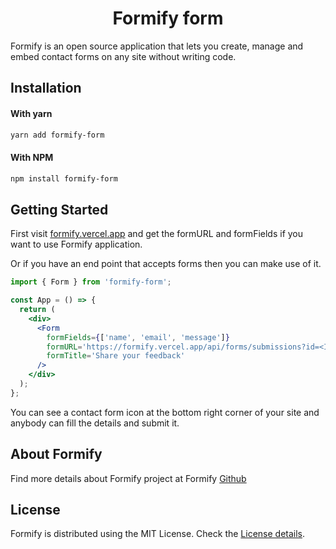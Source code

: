 <h1 align="center">Formify form</h1>

Formify is an open source application that lets you create, manage and embed contact forms on any site without writing code.

## Installation

#### With yarn

```sh
yarn add formify-form
```

#### With NPM

```sh
npm install formify-form
```

## Getting Started

First visit [formify.vercel.app](https://formify.vercel.app) and get the formURL and formFields if you want to use Formify application.

Or if you have an end point that accepts forms then you can make use of it.

```jsx
import { Form } from 'formify-form';

const App = () => {
  return (
    <div>
      <Form
        formFields={['name', 'email', 'message']}
        formURL='https://formify.vercel.app/api/forms/submissions?id=<ID from formify>'
        formTitle='Share your feedback'
      />
    </div>
  );
};
```

You can see a contact form icon at the bottom right corner of your site and anybody can fill the details and submit it.

## About Formify

Find more details about Formify project at Formify [Github](https://github.com/Basharath/Formify)

## License

Formify is distributed using the MIT License. Check the [License details](https://github.com/Basharath/FormEasy/blob/master/LICENSE).
